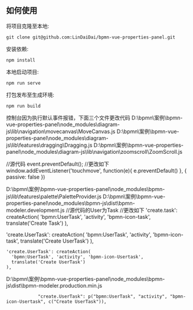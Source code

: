 
## 如何使用

将项目克隆至本地:

```
git clone git@github.com:LinDaiDai/bpmn-vue-properties-panel.git
```

安装依赖:

```
npm install
```

本地启动项目:

```
npm run serve
```

打包发布至生成环境:

```
npm run build
```

控制台因为执行默认事件报错，下面三个文件更改代码
D:\bpmn\案例\bpmn-vue-properties-panel\node_modules\diagram-js\lib\navigation\movecanvas\MoveCanvas.js
D:\bpmn\案例\bpmn-vue-properties-panel\node_modules\diagram-js\lib\features\dragging\Dragging.js
D:\bpmn\案例\bpmn-vue-properties-panel\node_modules\diagram-js\lib\navigation\zoomscroll\ZoomScroll.js

  //源代码 event.preventDefault();
  //更改如下
  window.addEventListener('touchmove',  function(e){
    e.preventDefault()
  }, 
  { passive: false })


D:\bpmn\案例\bpmn-vue-properties-panel\node_modules\bpmn-js\lib\features\palette\PaletteProvider.js
D:\bpmn\案例\bpmn-vue-properties-panel\node_modules\bpmn-js\dist\bpmn-modeler.development.js
  //源代码的User为Task
  //更改如下
'create.task': createAction(
      'bpmn:UserTask', 'activity', 'bpmn-icon-task',
      translate('Create Task')
    ),

 'create.UserTask': createAction(
      'bpmn:UserTask', 'activity', 'bpmn-icon-task',
      translate('Create UserTask')
    ),

    'create.UserTask': createAction(
      'bpmn:UserTask', 'activity', 'bpmn-icon-Usertask',
      translate('Create UserTask')
    ),

  D:\bpmn\案例\bpmn-vue-properties-panel\node_modules\bpmn-js\dist\bpmn-modeler.production.min.js

				"create.UserTask": p("bpmn:UserTask", "activity", "bpmn-icon-Usertask", c("Create UserTask")),

